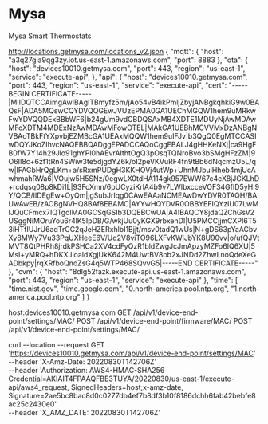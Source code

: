 # Mysa
Mysa Smart Thermostats



http://locations.getmysa.com/locations_v2.json 
{
  "mqtt": {
    "host": "a3q27gia9qg3zy.iot.us-east-1.amazonaws.com",
    "port": 8883
  },
  "ota": {
    "host": "devices10010.getmysa.com",
    "port": 443,
    "region": "us-east-1",
    "service": "execute-api",
  },
  "api": {
    "host": "devices10010.getmysa.com",
    "port": 443,
    "region": "us-east-1",
    "service": "execute-api",
    "cert": "-----BEGIN CERTIFICATE-----|MIIDQTCCAimgAwIBAgITBmyfz5m/jAo54vB4ikPmljZbyjANBgkqhkiG9w0BAQsF|ADA5MQswCQYDVQQGEwJVUzEPMA0GA1UEChMGQW1hem9uMRkwFwYDVQQDExBBbWF6|b24gUm9vdCBDQSAxMB4XDTE1MDUyNjAwMDAwMFoXDTM4MDExNzAwMDAwMFowOTEL|MAkGA1UEBhMCVVMxDzANBgNVBAoTBkFtYXpvbjEZMBcGA1UEAxMQQW1hem9uIFJv|b3QgQ0EgMTCCASIwDQYJKoZIhvcNAQEBBQADggEPADCCAQoCggEBALJ4gHHKeNXj|ca9HgFB0fW7Y14h29Jlo91ghYPl0hAEvrAIthtOgQ3pOsqTQNroBvo3bSMgHFzZM|9O6II8c+6zf1tRn4SWiw3te5djgdYZ6k/oI2peVKVuRF4fn9tBb6dNqcmzU5L/qw|IFAGbHrQgLKm+a/sRxmPUDgH3KKHOVj4utWp+UhnMJbulHheb4mjUcAwhmahRWa6|VOujw5H5SNz/0egwLX0tdHA114gk957EWW67c4cX8jJGKLhD+rcdqsq08p8kDi1L|93FcXmn/6pUCyziKrlA4b9v7LWIbxcceVOF34GfID5yHI9Y/QCB/IIDEgEw+OyQm|jgSubJrIqg0CAwEAAaNCMEAwDwYDVR0TAQH/BAUwAwEB/zAOBgNVHQ8BAf8EBAMC|AYYwHQYDVR0OBBYEFIQYzIU07LwMlJQuCFmcx7IQTgoIMA0GCSqGSIb3DQEBCwUA|A4IBAQCY8jdaQZChGsV2USggNiMOruYou6r4lK5IpDB/G/wkjUu0yKGX9rbxenDI|U5PMCCjjmCXPI6T53iHTfIUJrU6adTrCC2qJeHZERxhlbI1Bjjt/msv0tadQ1wUs|N+gDS63pYaACbvXy8MWy7Vu33PqUXHeeE6V/Uq2V8viTO96LXFvKWlJbYK8U90vv|o/ufQJVtMVT8QtPHRh8jrdkPSHCa2XV4cdFyQzR1bldZwgJcJmApzyMZFo6IQ6XU|5MsI+yMRQ+hDKXJioaldXgjUkK642M4UwtBV8ob2xJNDd2ZhwLnoQdeXeGADbkpy|rqXRfboQnoZsG4q5WTP468SQvvG5|-----END CERTIFICATE-----"
  },
  "cvm": {
    "host": "8dlg52fazk.execute-api.us-east-1.amazonaws.com",
    "port": 443,
    "region": "us-east-1",
    "service": "execute-api"
  },
  "time": [
    "time.nist.gov",
    "time.google.com",
    "0.north-america.pool.ntp.org",
    "1.north-america.pool.ntp.org"
  ]
}

host:devices10010.getmysa.com
GET /api/v1/device-end-point/settings/MAC/
POST /api/v1/device-end-point/firmware/MAC/
POST /api/v1/device-end-point/settings/MAC/



curl --location --request GET 'https://devices10010.getmysa.com/api/v1/device-end-point/settings/MAC' \
--header 'X-Amz-Date: 20220830T142706Z' \
--header 'Authorization: AWS4-HMAC-SHA256 Credential=AKIAIT4FPAAQFBE3TUYA/20220830/us-east-1/execute-api/aws4_request, SignedHeaders=host;x-amz-date, Signature=2ae5bc8bac8d0c0277db4ef7b8df3b10f8186dchh6fab42bebfe8ac25c2430e0' \
--header 'X_AMZ_DATE: 20220830T142706Z'


